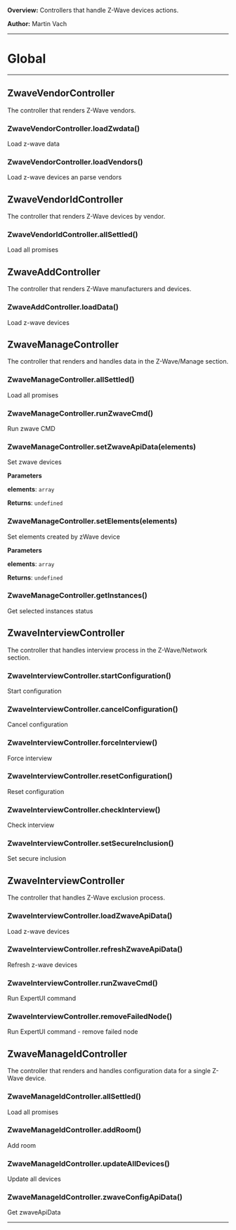 **Overview:** Controllers that handle Z-Wave devices actions.



**Author:** Martin Vach




* * *

# Global





* * *

## ZwaveVendorController
The controller that renders Z-Wave vendors.

### ZwaveVendorController.loadZwdata() 

Load z-wave data


### ZwaveVendorController.loadVendors() 

Load z-wave devices an parse vendors



## ZwaveVendorIdController
The controller that renders Z-Wave devices by vendor.

### ZwaveVendorIdController.allSettled() 

Load all promises



## ZwaveAddController
The controller that renders Z-Wave manufacturers and devices.

### ZwaveAddController.loadData() 

Load z-wave devices



## ZwaveManageController
The controller that renders and handles data in the Z-Wave/Manage section.

### ZwaveManageController.allSettled() 

Load all promises


### ZwaveManageController.runZwaveCmd() 

Run zwave CMD


### ZwaveManageController.setZwaveApiData(elements) 

Set zwave devices

**Parameters**

**elements**: `array`

**Returns**: `undefined`

### ZwaveManageController.setElements(elements) 

Set elements created by zWave device

**Parameters**

**elements**: `array`

**Returns**: `undefined`

### ZwaveManageController.getInstances() 

Get selected instances status



## ZwaveInterviewController
The controller that handles interview process in the Z-Wave/Network section.

### ZwaveInterviewController.startConfiguration() 

Start configuration


### ZwaveInterviewController.cancelConfiguration() 

Cancel configuration


### ZwaveInterviewController.forceInterview() 

Force interview


### ZwaveInterviewController.resetConfiguration() 

Reset configuration


### ZwaveInterviewController.checkInterview() 

Check interview


### ZwaveInterviewController.setSecureInclusion() 

Set secure inclusion



## ZwaveInterviewController
The controller that handles Z-Wave exclusion process.

### ZwaveInterviewController.loadZwaveApiData() 

Load z-wave devices


### ZwaveInterviewController.refreshZwaveApiData() 

Refresh z-wave devices


### ZwaveInterviewController.runZwaveCmd() 

Run ExpertUI command


### ZwaveInterviewController.removeFailedNode() 

Run ExpertUI command - remove failed node



## ZwaveManageIdController
The controller that renders and handles configuration data for a single Z-Wave device.

### ZwaveManageIdController.allSettled() 

Load all promises


### ZwaveManageIdController.addRoom() 

Add room


### ZwaveManageIdController.updateAllDevices() 

Update all devices


### ZwaveManageIdController.zwaveConfigApiData() 

Get zwaveApiData




* * *
